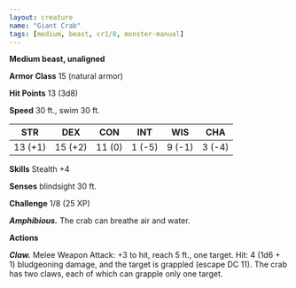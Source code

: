 ```yaml
---
layout: creature
name: "Giant Crab"
tags: [medium, beast, cr1/8, monster-manual]
---
```


**Medium beast, unaligned**

**Armor Class** 15 (natural armor)

**Hit Points** 13 (3d8)

**Speed** 30 ft., swim 30 ft.

|   STR   |   DEX   |   CON   |   INT   |   WIS   |   CHA   |
|:-----:|:-----:|:-----:|:-----:|:-----:|:-----:|
| 13 (+1) | 15 (+2) | 11 (0) | 1 (-5) | 9 (-1) | 3 (-4) |

**Skills** Stealth +4

**Senses** blindsight 30 ft.

**Challenge** 1/8 (25 XP)

***Amphibious.*** The crab can breathe air and water.

**Actions**

***Claw.*** Melee Weapon Attack: +3 to hit, reach 5 ft., one target. Hit: 4 (1d6 + 1) bludgeoning damage, and the target is grappled (escape DC 11). The crab has two claws, each of which can grapple only one target.

